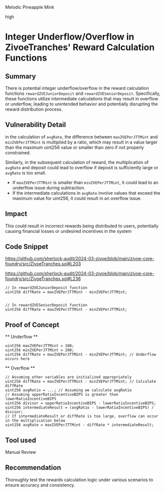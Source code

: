 Melodic Pineapple Mink

high

# Integer Underflow/Overflow in ZivoeTranches' Reward Calculation Functions

## Summary
There is potential integer underflow/overflow in the reward calculation functions `rewardZVEJuniorDeposit` and `rewardZVESeniorDeposit`. Specifically, these functions utilize intermediate calculations that may result in overflow or underflow, leading to unintended behavior and potentially disrupting the reward distribution process. 
## Vulnerability Detail
in the calculation of `avgRate`, the difference between `maxZVEPerJTTMint` and `minZVEPerJTTMint` is multiplied by a ratio, which may result in a value larger than the maximum uint256 value or smaller than zero if not properly constrained.

Similarly, in the subsequent calculation of reward, the multiplication of `avgRate` and deposit could lead to overflow if deposit is sufficiently large or `avgRate` is too small.
-    If `maxZVEPerJTTMint` is smaller than `minZVEPerJTTMint`, it could lead to an underflow issue during subtraction.
-   If the intermediate calculations in `avgRate` involve values that exceed the maximum value for uint256, it could result in an overflow issue.
## Impact
This could result in incorrect rewards being distributed to users, potentially causing financial losses or undesired incentives in the system
## Code Snippet
https://github.com/sherlock-audit/2024-03-zivoe/blob/main/zivoe-core-foundry/src/ZivoeTranches.sol#L203

https://github.com/sherlock-audit/2024-03-zivoe/blob/main/zivoe-core-foundry/src/ZivoeTranches.sol#L236

```solidiy
// In rewardZVEJuniorDeposit function
uint256 diffRate = maxZVEPerJTTMint - minZVEPerJTTMint;


// In rewardZVESeniorDeposit function
uint256 diffRate = maxZVEPerJTTMint - minZVEPerJTTMint;

```

## Proof of Concept 

** Underflow **
```solidity
uint256 maxZVEPerJTTMint = 100;
uint256 minZVEPerJTTMint = 200;
uint256 diffRate = maxZVEPerJTTMint - minZVEPerJTTMint; // Underflow occurs here
```
** Overflow **
```solidity
// Assuming other variables are initialized appropriately
uint256 diffRate = maxZVEPerJTTMint - minZVEPerJTTMint; // Calculate diffRate
uint256 avgRatio = ...; // Assuming we calculate avgRatio
// Assuming upperRatioIncentiveBIPS is greater than lowerRatioIncentiveBIPS
uint256 divisor = upperRatioIncentiveBIPS - lowerRatioIncentiveBIPS;
uint256 intermediateResult = (avgRatio - lowerRatioIncentiveBIPS) / divisor;
// If intermediateResult or diffRate is too large, overflow can occur in the multiplication below
uint256 avgRate = maxZVEPerJTTMint - diffRate * intermediateResult;

```
## Tool used

Manual Review

## Recommendation
Thoroughly test the rewards calculation logic under various scenarios to ensure accuracy and consistency.
